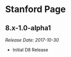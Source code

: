 # Stanford Page

8.x-1.0-alpha1
--------------------------------------------------------------------------------  
_Release Date: 2017-10-30_

- Initial D8 Release
